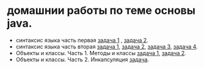# домашнии работы по теме ocновы java.
- синтаксис языка часть первая [задача 1](https://github.com/Rik137/AgeComparator) , [задача 2](https://github.com/Rik137/Booleans).
- cинтаксис языка часть вторая [задача 1](https://github.com/Rik137/ForCycle/tree/master), [задача 2](https://github.com/Rik137/FactorialCalculator/tree/master), [задача 3](https://github.com/Rik137/SwimmingPool/tree/master), [задача 4](https://github.com/Rik137/GuessTheNumber/tree/master).
- Объекты и классы. Часть 1. Методы и классы [задача 1](https://github.com/Rik137/testClassAndMethod), [задача 2](https://github.com/Rik137/ObjectsAndMethods/tree/master).
- Объекты и классы. Часть 2. Инкапсуляция [задача](https://github.com/Rik137/ObjectsAndClasses_Encapsulation/tree/master).
